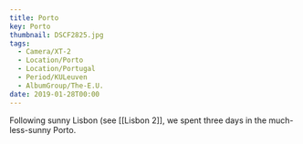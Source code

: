 ```yaml
---
title: Porto
key: Porto
thumbnail: DSCF2825.jpg
tags:
  - Camera/XT-2
  - Location/Porto
  - Location/Portugal
  - Period/KULeuven
  - AlbumGroup/The-E.U.
date: 2019-01-28T00:00
---
```

Following sunny Lisbon (see [[Lisbon 2]], we spent three days in the much-less-sunny Porto.
